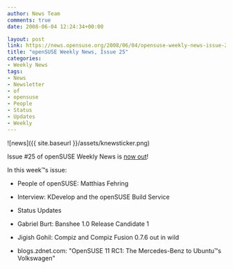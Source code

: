 ```yaml
---
author: News Team
comments: true
date: 2008-06-04 12:24:34+00:00

layout: post
link: https://news.opensuse.org/2008/06/04/opensuse-weekly-news-issue-25/
title: "openSUSE Weekly News, Issue 25"
categories:
- Weekly News
tags:
- News
- Newsletter
- of
- opensuse
- People
- Status
- Updates
- Weekly
---
```



![news]({{ site.baseurl }}/assets/knewsticker.png)

Issue #25 of openSUSE Weekly News is [now out](http://en.opensuse.org/OpenSUSE_Weekly_News/25)!

In this week™s issue:



	
  * People of openSUSE: Matthias Fehring 

	
  * Interview: KDevelop and the openSUSE Build Service

	
  * Status Updates 

	
  * Gabriel Burt: Banshee 1.0 Release Candidate 1 

	
  * Jigish Gohil: Compiz and Compiz Fusion 0.7.6 out in wild 

	
  * blogs.zdnet.com: "OpenSUSE 11 RC1: The Mercedes-Benz to Ubuntu™s Volkswagen"



		
